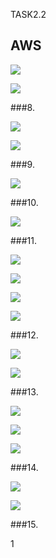 TASK2.2

## AWS
 
![](https://github.com/ArturMaksymchuk/materialsEpam/blob/master/m2/taks2.2/6-1.png)

![](https://github.com/ArturMaksymchuk/materialsEpam/blob/master/m2/taks2.2/6-2.png)

###8.

![](https://github.com/ArturMaksymchuk/materialsEpam/blob/master/m2/taks2.2/8.png)

![](https://github.com/ArturMaksymchuk/materialsEpam/blob/master/m2/taks2.2/8.png)

###9.

![](https://github.com/ArturMaksymchuk/materialsEpam/blob/master/m2/taks2.2/9-1.png)

###10.

![](https://github.com/ArturMaksymchuk/materialsEpam/blob/master/m2/taks2.2/10-1.png)

###11.

![](https://github.com/ArturMaksymchuk/materialsEpam/blob/master/m2/taks2.2/11-1.png)

![](https://github.com/ArturMaksymchuk/materialsEpam/blob/master/m2/taks2.2/11-2.png)

![](https://github.com/ArturMaksymchuk/materialsEpam/blob/master/m2/taks2.2/11-3.png)

![](https://github.com/ArturMaksymchuk/materialsEpam/blob/master/m2/taks2.2/11-4.png)

###12.

![](https://github.com/ArturMaksymchuk/materialsEpam/blob/master/m2/taks2.2/12-1.png)

![](https://github.com/ArturMaksymchuk/materialsEpam/blob/master/m2/taks2.2/12-2.png)

###13.

![](https://github.com/ArturMaksymchuk/materialsEpam/blob/master/m2/taks2.2/13-1.png)

![](https://github.com/ArturMaksymchuk/materialsEpam/blob/master/m2/taks2.2/13-2.png)

![](https://github.com/ArturMaksymchuk/materialsEpam/blob/master/m2/taks2.2/13-3.png)

###14.

![](https://github.com/ArturMaksymchuk/materialsEpam/blob/master/m2/taks2.2/14-1.png)

![](https://github.com/ArturMaksymchuk/materialsEpam/blob/master/m2/taks2.2/14-2.png)

###15.







1
